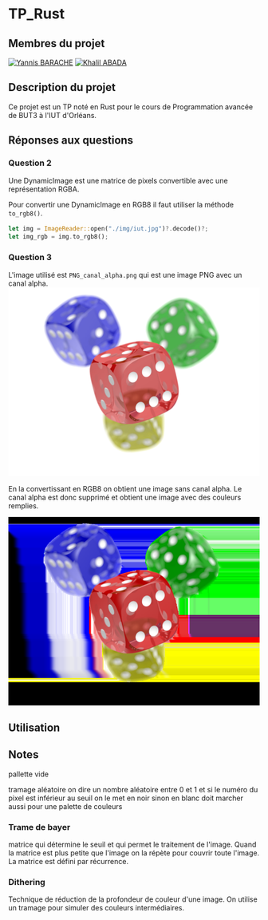 # TP_Rust

## Membres du projet

[![Yannis BARACHE](https://img.shields.io/badge/Yannis%20Barache-000000?style=for-the-badge&logo=github&logoColor=white)](https://github.com/Yannis-barache)
[![Khalil ABADA](https://img.shields.io/badge/Khalil%20Abada-000000?style=for-the-badge&logo=github&logoColor=white)](https://github.com/Khalil-45)


## Description du projet

Ce projet est un TP noté en Rust pour le cours de Programmation avancée de BUT3 à l'IUT d'Orléans.

## Réponses aux questions

### Question 2

Une DynamicImage est une matrice de pixels convertible avec une représentation RGBA.

Pour convertir une DynamicImage en RGB8 il faut utiliser la méthode `to_rgb8()`.
```rust
let img = ImageReader::open("./img/iut.jpg")?.decode()?;
let img_rgb = img.to_rgb8();
```

### Question 3
L'image utilisé est `PNG_canal_alpha.png` qui est une image PNG avec un canal alpha.
![Image avec canal alpha](./img/PNG_canal_alpha.png)

En la convertissant en RGB8 on obtient une image sans canal alpha. Le canal alpha est donc supprimé et obtient une 
image avec des couleurs remplies.

![Image sans canal alpha](./img/Question3.png)


## Utilisation

## Notes
pallette vide

tramage aléatoire 
on dire un nombre aléatoire entre 0 et 1 et si le numéro du pixel est inférieur au seuil on le met en noir sinon en blanc
doit marcher aussi pour une palette de couleurs

### Trame de bayer
matrice qui détermine le seuil et qui permet le traitement de l'image. Quand la matrice est plus petite que l'image 
on la répète pour couvrir toute l'image. La matrice est défini par récurrence.

### Dithering
Technique de réduction de la profondeur de couleur d'une image. On utilise un tramage pour simuler des couleurs intermédiaires.

